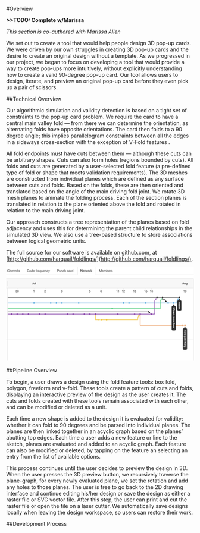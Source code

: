 #Overview

**>>TODO: Complete w/Marissa**

_This section is co-authored with Marissa Allen_

We set out to create a tool that would help people design 3D pop-up cards. We were driven by our own struggles in creating 3D pop-up cards and the desire to create an original design without a template. As we progressed in our project, we began to focus on developing a tool that would provide a way to create pop-ups more intuitively, without explicitly understanding how to create a valid 90-degree pop-up card. Our tool allows users to design, iterate, and preview an original pop-up card before they even pick up a pair of scissors. 

##Technical Overview 

Our algorithmic simulation and validity detection is based on a tight set of constraints to the pop-up card problem.  We require the card to have a central main valley fold — from there we can determine the orientation, as alternating folds have opposite orientations.  The card then folds to a 90 degree angle; this implies parallelogram constraints between all the edges in a sideways cross-section with the exception of V-Fold features		.   

All fold endpoints must have cuts between them — although these cuts can be arbitrary shapes. Cuts can also form holes (regions bounded by cuts). All folds and cuts are generated by a user-selected fold feature (a pre-defined type of fold or shape that meets validation requirements). The 3D meshes are constructed from individual planes which are defined as any surface between cuts and folds.  Based on the folds, these are then oriented and translated based on the angle of the main driving fold joint.  We rotate 3D mesh planes to animate the folding process.  Each of the section planes is translated in relation to the plane oriented above the fold and rotated in relation to the main driving joint.

Our approach constructs a tree representation of the planes based on fold adjacency and uses this for determining the parent child relationships in the simulated 3D view.  We also use a tree-based structure to store associations between logical geometric units.

The full source for our software is available on github.com, at [http://github.com/harquail/foldlings/](http://github.com/harquail/foldlings/).

![We used github to build Foldlings collaboratively.  Our workflow involved creating new code branches for each feature, and reviewing the changes before merging back into the master branch of the codebase.](figures/30_UI_Design_Philosophy/gitflow.png)

##Pipeline Overview

To begin, a user draws a design using the fold feature tools: box fold, polygon, freeform and v-fold.  These tools create a pattern of cuts and folds, displaying an interactive preview of the design as the user creates it.  The cuts and folds created with these tools remain associated with each other, and can be modified or deleted as a unit.

Each time a new shape is added to the design it is evaluated for validity: whether it can fold to 90 degrees and be parsed into individual planes. The planes are then linked together in an acyclic graph based on the planes’ abutting top edges. Each time a user adds a new feature or line to the sketch, planes are evaluated and added to an acyclic graph.  Each feature can also be modified or deleted, by tapping on the feature an selecting an entry from the list of available options.

This process continues until the user decides to preview the design in 3D. When the user presses the 3D preview button, we recursively traverse the plane-graph, for every newly evaluated plane, we set the rotation and add any holes to those planes. The user is free to go back to the 2D drawing interface and continue editing his/her design or save the design as either a raster file or SVG vector file. After this step, the user can print and cut the raster file or open the file on a laser cutter.  We automatically save designs locally when leaving the design workspace, so users can restore their work.

##Development Process

